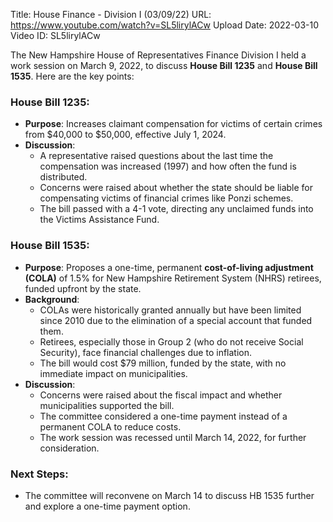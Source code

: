 Title: House Finance - Division I (03/09/22)
URL: https://www.youtube.com/watch?v=SL5lirylACw
Upload Date: 2022-03-10
Video ID: SL5lirylACw

The New Hampshire House of Representatives Finance Division I held a work session on March 9, 2022, to discuss **House Bill 1235** and **House Bill 1535**. Here are the key points:

### **House Bill 1235**:
- **Purpose**: Increases claimant compensation for victims of certain crimes from $40,000 to $50,000, effective July 1, 2024.
- **Discussion**:
  - A representative raised questions about the last time the compensation was increased (1997) and how often the fund is distributed.
  - Concerns were raised about whether the state should be liable for compensating victims of financial crimes like Ponzi schemes.
  - The bill passed with a 4-1 vote, directing any unclaimed funds into the Victims Assistance Fund.

### **House Bill 1535**:
- **Purpose**: Proposes a one-time, permanent **cost-of-living adjustment (COLA)** of 1.5% for New Hampshire Retirement System (NHRS) retirees, funded upfront by the state.
- **Background**:
  - COLAs were historically granted annually but have been limited since 2010 due to the elimination of a special account that funded them.
  - Retirees, especially those in Group 2 (who do not receive Social Security), face financial challenges due to inflation.
  - The bill would cost $79 million, funded by the state, with no immediate impact on municipalities.
- **Discussion**:
  - Concerns were raised about the fiscal impact and whether municipalities supported the bill.
  - The committee considered a one-time payment instead of a permanent COLA to reduce costs.
  - The work session was recessed until March 14, 2022, for further consideration.

### **Next Steps**:
- The committee will reconvene on March 14 to discuss HB 1535 further and explore a one-time payment option.